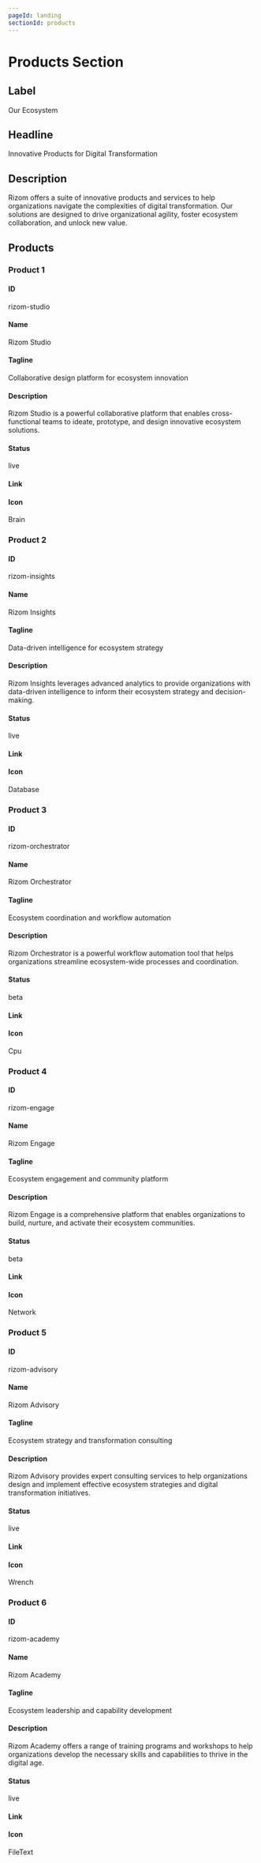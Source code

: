 ```yaml
---
pageId: landing
sectionId: products
---
```


# Products Section

## Label

Our Ecosystem

## Headline

Innovative Products for Digital Transformation

## Description

Rizom offers a suite of innovative products and services to help organizations navigate the complexities of digital transformation. Our solutions are designed to drive organizational agility, foster ecosystem collaboration, and unlock new value.

## Products

### Product 1

#### ID

rizom-studio

#### Name

Rizom Studio

#### Tagline

Collaborative design platform for ecosystem innovation

#### Description

Rizom Studio is a powerful collaborative platform that enables cross-functional teams to ideate, prototype, and design innovative ecosystem solutions.

#### Status

live

#### Link

#### Icon

Brain

### Product 2

#### ID

rizom-insights

#### Name

Rizom Insights

#### Tagline

Data-driven intelligence for ecosystem strategy

#### Description

Rizom Insights leverages advanced analytics to provide organizations with data-driven intelligence to inform their ecosystem strategy and decision-making.

#### Status

live

#### Link

#### Icon

Database

### Product 3

#### ID

rizom-orchestrator

#### Name

Rizom Orchestrator

#### Tagline

Ecosystem coordination and workflow automation

#### Description

Rizom Orchestrator is a powerful workflow automation tool that helps organizations streamline ecosystem-wide processes and coordination.

#### Status

beta

#### Link

#### Icon

Cpu

### Product 4

#### ID

rizom-engage

#### Name

Rizom Engage

#### Tagline

Ecosystem engagement and community platform

#### Description

Rizom Engage is a comprehensive platform that enables organizations to build, nurture, and activate their ecosystem communities.

#### Status

beta

#### Link

#### Icon

Network

### Product 5

#### ID

rizom-advisory

#### Name

Rizom Advisory

#### Tagline

Ecosystem strategy and transformation consulting

#### Description

Rizom Advisory provides expert consulting services to help organizations design and implement effective ecosystem strategies and digital transformation initiatives.

#### Status

live

#### Link

#### Icon

Wrench

### Product 6

#### ID

rizom-academy

#### Name

Rizom Academy

#### Tagline

Ecosystem leadership and capability development

#### Description

Rizom Academy offers a range of training programs and workshops to help organizations develop the necessary skills and capabilities to thrive in the digital age.

#### Status

live

#### Link

#### Icon

FileText
